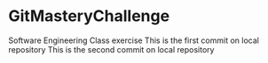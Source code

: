 # GitMasteryChallenge
Software Engineering Class exercise
This is the first commit on local repository
This is the second commit on local repository

